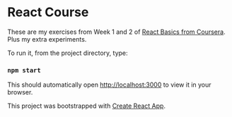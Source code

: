 # React Course 

These are my exercises from Week 1 and 2 of 
[React Basics from Coursera](https://www.coursera.org/learn/react-basics/home/welcome).
Plus my extra experiments.

To run it, from the project directory, type:

### `npm start`

This should automatically open [http://localhost:3000](http://localhost:3000) to view it in your browser.

This project was bootstrapped with [Create React App](https://github.com/facebook/create-react-app).
